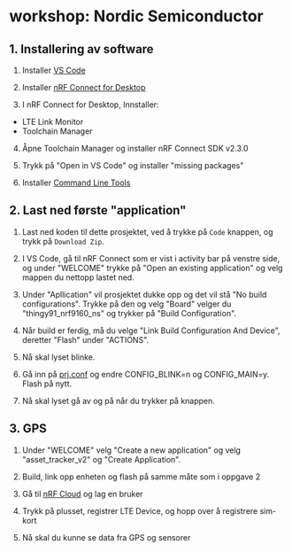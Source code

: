 # workshop: Nordic Semiconductor

## 1. Installering av software

1. Installer [VS Code](https://code.visualstudio.com/download)

2. Installer [nRF Connect for Desktop](https://www.nordicsemi.com/Products/Development-tools/nrf-connect-for-desktop/download)
  
 3. I nRF Connect for Desktop, Innstaller:
 - LTE Link Monitor
 - Toolchain Manager 
 
 4. Åpne Toolchain Manager og installer nRF Connect SDK v2.3.0
 
 5. Trykk på "Open in VS Code" og installer "missing packages"
 
 6. Installer [Command Line Tools](https://www.nordicsemi.com/Products/Development-tools/nRF-Command-Line-Tools/Download#infotabs)
 
 
 ## 2. Last ned første "application"
 
 1. Last ned koden til dette prosjektet, ved å trykke på `Code` knappen, og trykk på `Download Zip`.
 
 2. I VS Code, gå til nRF Connect som er vist i activity bar på venstre side, og under "WELCOME" trykke på "Open an existing application" og velg mappen du nettopp lastet ned. 
 
 3. Under "Apllication" vil prosjektet dukke opp og det vil stå "No build configurations". Trykke på den og velg "Board" velger du "thingy91_nrf9160_ns" og trykker på "Build Configuration". 
 
 4. Når build er ferdig, må du velge "Link Build Configuration And Device", deretter "Flash" under "ACTIONS". 
 
 5. Nå skal lyset blinke. 
 
 6. Gå inn på [prj.conf](https://github.com/joridho/workshop-nordic-semiconductor/blob/main/workshop-materiale/prj.conf) og endre CONFIG_BLINK=n og CONFIG_MAIN=y. Flash på nytt. 
 
 7. Nå skal lyset gå av og på når du trykker på knappen. 
 
 ## 3. GPS 
 
 1. Under "WELCOME" velg "Create a new application" og velg "asset_tracker_v2" og "Create Application".
 
 2. Build, link opp enheten og flash på samme måte som i oppgave 2
 
 3. Gå til [nRF Cloud](https://nrfcloud.com/) og lag en bruker
 
 4. Trykk på plusset, registrer LTE Device, og hopp over å registrere sim-kort 
 
 5. Nå skal du kunne se data fra GPS og sensorer 
 
 
